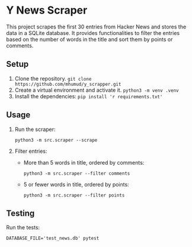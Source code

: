 # Y News Scraper

This project scrapes the first 30 entries from Hacker News and stores the data in a SQLite database. It provides functionalities to filter the entries based on the number of words in the title and sort them by points or comments.

## Setup

1. Clone the repository.
   ```git clone https://github.com/mhumud/y_scrapper.git```
2. Create a virtual environment and activate it.
   ```python3 -m venv .venv```
3. Install the dependencies:
   ```pip install 'r requirements.txt'```

## Usage

1. Run the scraper:
   ```
   python3 -m src.scraper --scrape
   ```

2. Filter entries:
   - More than 5 words in title, ordered by comments:
     ```
     python3 -m src.scraper --filter comments
     ```

   - 5 or fewer words in title, ordered by points:
     ```
     python3 -m src.scraper --filter points
     ```

## Testing

Run the tests:
```
DATABASE_FILE='test_news.db' pytest
```
